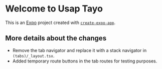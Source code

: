 # Welcome to Usap Tayo

This is an [Expo](https://expo.dev) project created with [`create-expo-app`](https://www.npmjs.com/package/create-expo-app).

## More details about the changes

- Remove the tab navigator and replace it with a stack navigator in `(tabs)/_layout.tsx`.
- Added temporary route buttons in the tab routes for testing purposes.
